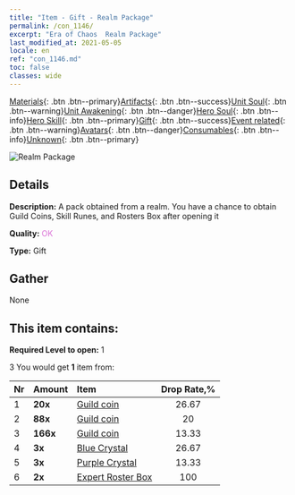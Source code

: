```yaml
---
title: "Item - Gift - Realm Package"
permalink: /con_1146/
excerpt: "Era of Chaos  Realm Package"
last_modified_at: 2021-05-05
locale: en
ref: "con_1146.md"
toc: false
classes: wide
---
```

 [Materials](/Items/){: .btn .btn--primary}[Artifacts](/Items/Artifacts/){: .btn .btn--success}[Unit Soul](/Items/UnitSoul/){: .btn .btn--warning}[Unit Awakening](/Items/UnitAwakening/){: .btn .btn--danger}[Hero Soul](/Items/HeroSoul/){: .btn .btn--info}[Hero Skill](/Items/HeroSkill/){: .btn .btn--primary}[Gift](/Items/Gift/){: .btn .btn--success}[Event related](/Items/Events/){: .btn .btn--warning}[Avatars](/Items/Avatars/){: .btn .btn--danger}[Consumables](/Items/Consumables/){: .btn .btn--info}[Unknown](/Items/Unknown/){: .btn .btn--primary}

 ![Realm Package](/images/t/i_907002.png)

## Details
 **Description:** A pack obtained from a realm. You have a chance to obtain Guild Coins, Skill Runes, and Rosters Box after opening it

 **Quality:** <span style="color: #DA70D6">OK</span>

 **Type:** Gift

## Gather

  None

## This item contains:

 **Required Level to open:** 1

 3 You would get **1** item  from:

  | Nr | Amount |     Item    | Drop Rate,% |
  |:---|:-------|:------------|:---------:|
  | 1 |  **20x** | [Guild coin](/Items/con_896/) | 26.67 | 
  | 2 |  **88x** | [Guild coin](/Items/con_896/) | 20 | 
  | 3 |  **166x** | [Guild coin](/Items/con_896/) | 13.33 | 
  | 4 |  **3x** | [Blue Crystal](/Items/con_716/) | 26.67 | 
  | 5 |  **3x** | [Purple Crystal](/Items/con_720/) | 13.33 | 
  | 6 |  **2x** | [Expert Roster Box](/Items/con_773/) | 100 | 
